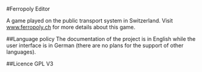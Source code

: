 #Ferropoly Editor

A game played on the public transport system in Switzerland. Visit www.ferropoly.ch for more details about this game.


##Language policy
The documentation of the project is  in English while the user interface is in German (there are no plans for the support of other
languages).


##Licence
GPL V3
